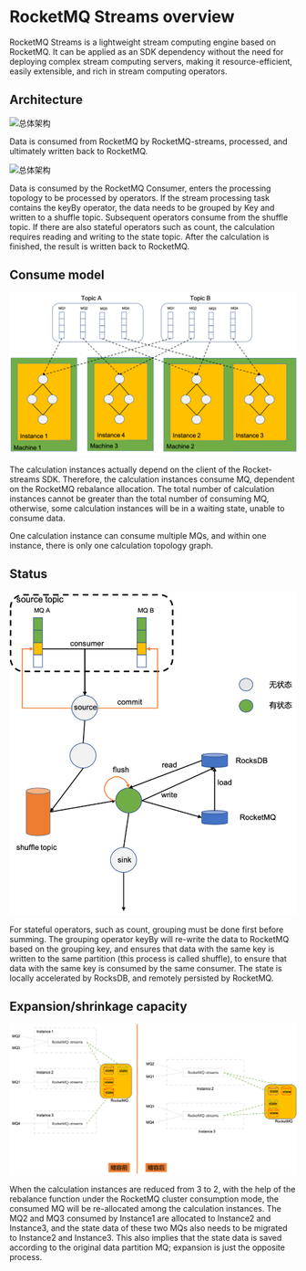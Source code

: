 # RocketMQ Streams overview

RocketMQ Streams is a lightweight stream computing engine based on RocketMQ. It can be applied as an SDK dependency without the need for deploying complex stream computing servers, making it resource-efficient, easily extensible, and rich in stream computing operators.

## Architecture

![总体架构](..\picture\33rocketmq-streams\总体-1.png)

Data is consumed from RocketMQ by RocketMQ-streams, processed, and ultimately written back to RocketMQ.

![总体架构](..\picture\33rocketmq-streams\总体-2.png)

Data is consumed by the RocketMQ Consumer, enters the processing topology to be processed by operators. If the stream processing task contains the keyBy operator, the data needs to be grouped by Key and written to a shuffle topic. Subsequent operators consume from the shuffle topic. If there are also stateful operators such as count, the calculation requires reading and writing to the state topic. After the calculation is finished, the result is written back to RocketMQ.


## Consume model

![img_2.png](..\picture\33rocketmq-streams\消费模型.png)

The calculation instances actually depend on the client of the Rocket-streams SDK. Therefore, the calculation instances consume MQ, dependent on the RocketMQ rebalance allocation. The total number of calculation instances cannot be greater than the total number of consuming MQ, otherwise, some calculation instances will be in a waiting state, unable to consume data.

One calculation instance can consume multiple MQs, and within one instance, there is only one calculation topology graph.

## Status

![img_3.png](..\picture\33rocketmq-streams\状态存储.png)

For stateful operators, such as count, grouping must be done first before summing. The grouping operator keyBy will re-write the data to RocketMQ based on the grouping key, and ensures that data with the same key is written to the same partition (this process is called shuffle), to ensure that data with the same key is consumed by the same consumer. The state is locally accelerated by RocksDB, and remotely persisted by RocketMQ.


## Expansion/shrinkage capacity

![img.png](..\picture\33rocketmq-streams\RocketMQ-streams扩缩容.png)

When the calculation instances are reduced from 3 to 2, with the help of the rebalance function under the RocketMQ cluster consumption mode, the consumed MQ will be re-allocated among the calculation instances. The MQ2 and MQ3 consumed by Instance1 are allocated to Instance2 and Instance3, and the state data of these two MQs also needs to be migrated to Instance2 and Instance3. This also implies that the state data is saved according to the original data partition MQ; expansion is just the opposite process.
